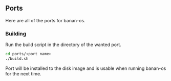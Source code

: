 ## Ports

Here are all of the ports for banan-os.

### Building
Run the build script in the directory of the wanted port.
```bash
cd ports/<port name>
./build.sh
```

Port will be installed to the disk image and is usable when running banan-os for the next time.
